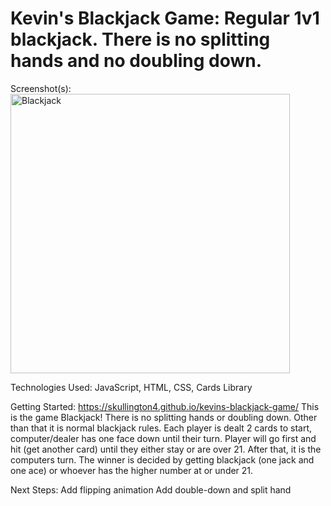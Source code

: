 # Kevin's Blackjack Game: Regular 1v1 blackjack. There is no splitting hands and no doubling down. 

Screenshot(s): 
<img width="447" alt="Blackjack" src="https://github.com/skullington4/kevins-blackjack-game/assets/30698051/104ba97f-ecbe-4e29-805f-bfe9f372b185">



Technologies Used: JavaScript, HTML, CSS, Cards Library

Getting Started: 
https://skullington4.github.io/kevins-blackjack-game/
This is the game Blackjack! There is no splitting hands or doubling down. Other than that it is normal blackjack rules. Each player is dealt 2 cards to start, computer/dealer has one face down until their turn. Player will go first and hit (get another card) until they either stay or are over 21. After that, it is the computers turn. The winner is decided by getting blackjack (one jack and one ace) or whoever has the higher number at or under 21.


Next Steps:
Add flipping animation
Add double-down and split hand
